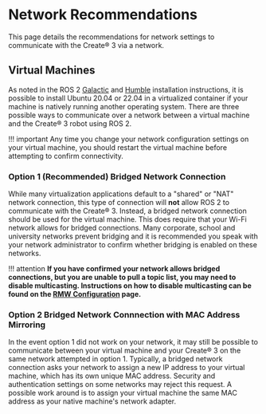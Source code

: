 # Network Recommendations
This page details the recommendations for network settings to communicate with the Create® 3 via a network. 

## Virtual Machines
As noted in the ROS 2 [Galactic](https://iroboteducation.github.io/create3_docs/setup/ubuntu2004/) and [Humble](https://iroboteducation.github.io/create3_docs/setup/ubuntu2204/) installation instructions, it is possible to install Ubuntu 20.04 or 22.04 in a virtualized container if your machine is natively running another operating system. There are three possible ways to communicate over a network between a virtual machine and the Create® 3 robot using ROS 2. 

!!! important
    Any time you change your network configuration settings on your virtual machine, you should restart the virtual machine before attempting to confirm connectivity.

### Option 1 (Recommended) Bridged Network Connection
While many virtualization applications default to a "shared" or "NAT" network connection, this type of connection will **not** allow ROS 2 to communicate with the Create® 3. Instead, a bridged network connection should be used for the virtual machine. This does require that your Wi-Fi network allows for bridged connections. Many corporate, school and university networks prevent bridging and it is recommended you speak with your network administrator to confirm whether bridging is enabled on these networks. 

!!! attention
    **If you have confirmed your network allows bridged connections, but you are unable to pull a topic list, you may need to disable multicasting. Instructions on how to disable multicasting can be found on the [RMW Configuration](https://iroboteducation.github.io/create3_docs/setup/xml-config/) page.**

### Option 2 Bridged Network Connnection with MAC Address Mirroring
In the event option 1 did not work on your network, it may still be possible to communicate between your virtual machine and your Create® 3 on the same network attempted in option 1. Typically, a bridged network connection asks your network to assign a new IP address to your virtual machine, which has its own unique MAC address. Security and authentication settings on some networks may reject this request. A possible work around is to assign your virtual machine the same MAC address as your native machine's network adapter. 


